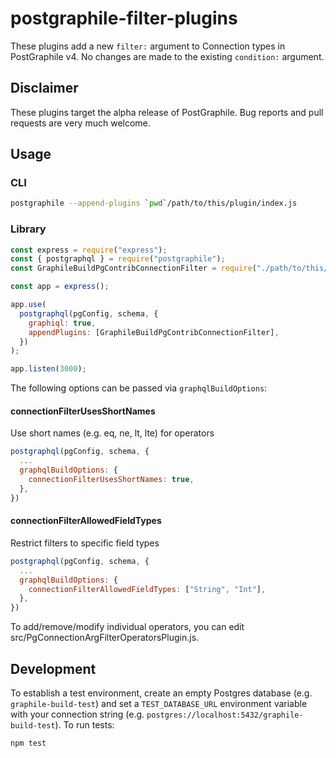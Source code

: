 # postgraphile-filter-plugins
These plugins add a new `filter:` argument to Connection types in PostGraphile v4.  No changes are made to the existing `condition:` argument.

## Disclaimer

These plugins target the alpha release of PostGraphile.  Bug reports and pull requests are very much welcome.

## Usage

### CLI

``` bash
postgraphile --append-plugins `pwd`/path/to/this/plugin/index.js
```

### Library

``` js
const express = require("express");
const { postgraphql } = require("postgraphile");
const GraphileBuildPgContribConnectionFilter = require("./path/to/this/plugin/index.js");

const app = express();

app.use(
  postgraphql(pgConfig, schema, {
    graphiql: true,
    appendPlugins: [GraphileBuildPgContribConnectionFilter],
  })
);

app.listen(3000);
```

The following options can be passed via `graphqlBuildOptions`:

#### connectionFilterUsesShortNames
Use short names (e.g. eq, ne, lt, lte) for operators
``` js
postgraphql(pgConfig, schema, {
  ...
  graphqlBuildOptions: {
    connectionFilterUsesShortNames: true,
  },
})
```

#### connectionFilterAllowedFieldTypes
Restrict filters to specific field types
``` js
postgraphql(pgConfig, schema, {
  ...
  graphqlBuildOptions: {
    connectionFilterAllowedFieldTypes: ["String", "Int"],
  },
})
```

To add/remove/modify individual operators, you can edit src/PgConnectionArgFilterOperatorsPlugin.js.

## Development

To establish a test environment, create an empty Postgres database (e.g. `graphile-build-test`) and set a `TEST_DATABASE_URL` environment variable with your connection string (e.g. `postgres://localhost:5432/graphile-build-test`).  To run tests:
```
npm test
```